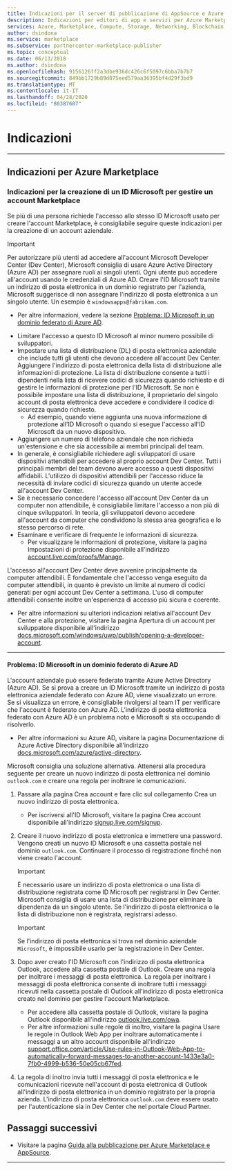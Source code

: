 ```yaml
---
title: Indicazioni per il server di pubblicazione di AppSource e Azure Marketplace | Azure
description: Indicazioni per editori di app e servizi per Azure Marketplace e AppSource
services: Azure, Marketplace, Compute, Storage, Networking, Blockchain, Security
author: dsindona
ms.service: marketplace
ms.subservice: partnercenter-marketplace-publisher
ms.topic: conceptual
ms.date: 06/13/2018
ms.author: dsindona
ms.openlocfilehash: 9156126ff2a3dbe936dc426c6f5097c6bba7b7b7
ms.sourcegitcommit: 849bb1729b89d075eed579aa36395bf4d29f3bd9
ms.translationtype: MT
ms.contentlocale: it-IT
ms.lasthandoff: 04/28/2020
ms.locfileid: "80387607"
---
```

# <a name="guidelines"></a>Indicazioni  

<!--
## Guidelines for AppSource  
-->
---

## <a name="guidelines-for-azure-marketplace"></a>Indicazioni per Azure Marketplace  

### <a name="guidelines-for-creating-a-microsoft-id-to-manage-a-marketplace-account"></a>Indicazioni per la creazione di un ID Microsoft per gestire un account Marketplace  
Se più di una persona richiede l'accesso allo stesso ID Microsoft usato per creare l'account Marketplace, è consigliabile seguire queste indicazioni per la creazione di un account aziendale. 

>[!IMPORTANT]
>Per autorizzare più utenti ad accedere all'account Microsoft Developer Center (Dev Center), Microsoft consiglia di usare Azure Active Directory (Azure AD) per assegnare ruoli ai singoli utenti. Ogni utente può accedere all'account usando le credenziali di Azure AD. Creare l'ID Microsoft tramite un indirizzo di posta elettronica in un dominio registrato per l'azienda, Microsoft suggerisce di non assegnare l'indirizzo di posta elettronica a un singolo utente. Un esempio è `windowsapps@fabrikam.com`.  
>*   Per altre informazioni, vedere la sezione [Problema: ID Microsoft in un dominio federato di Azure AD](#issue-microsoft-id-in-an-azure-ad-federated-domain).  

*   Limitare l'accesso a questo ID Microsoft al minor numero possibile di sviluppatori. 
*   Impostare una lista di distribuzione (DL) di posta elettronica aziendale che include tutti gli utenti che devono accedere all'account Dev Center. Aggiungere l'indirizzo di posta elettronica della lista di distribuzione alle informazioni di protezione. La lista di distribuzione consente a tutti i dipendenti nella lista di ricevere codici di sicurezza quando richiesto e di gestire le informazioni di protezione per l'ID Microsoft. Se non è possibile impostare una lista di distribuzione, il proprietario del singolo account di posta elettronica deve accedere e condividere il codice di sicurezza quando richiesto.  
    *   Ad esempio, quando viene aggiunta una nuova informazione di protezione all'ID Microsoft o quando si esegue l'accesso all'ID Microsoft da un nuovo dispositivo.  
*   Aggiungere un numero di telefono aziendale che non richieda un'estensione e che sia accessibile ai membri principali del team.  
*   In generale, è consigliabile richiedere agli sviluppatori di usare dispositivi attendibili per accedere al proprio account Dev Center. Tutti i principali membri del team devono avere accesso a questi dispositivi affidabili. L'utilizzo di dispositivi attendibili per l'accesso riduce la necessità di inviare codici di sicurezza quando un utente accede all'account Dev Center.  
*   Se è necessario concedere l'accesso all'account Dev Center da un computer non attendibile, è consigliabile limitare l'accesso a non più di cinque sviluppatori. In teoria, gli sviluppatori devono accedere all'account da computer che condividono la stessa area geografica e lo stesso percorso di rete.  
*   Esaminare e verificare di frequente le informazioni di sicurezza.  
    *   Per visualizzare le informazioni di protezione, visitare la pagina Impostazioni di protezione disponibile all'indirizzo [account.live.com/proofs/Manage](https://account.live.com/proofs/Manage).

L'accesso all'account Dev Center deve avvenire principalmente da computer attendibili. È fondamentale che l'accesso venga eseguito da computer attendibili, in quanto è previsto un limite al numero di codici generati per ogni account Dev Center a settimana. L'uso di computer attendibili consente inoltre un'esperienza di accesso più sicura e coerente. 
*   Per altre informazioni su ulteriori indicazioni relativa all'account Dev Center e alla protezione, visitare la pagina Apertura di un account per sviluppatore disponibile all'indirizzo [docs.microsoft.com/windows/uwp/publish/opening-a-developer-account](https://docs.microsoft.com/windows/uwp/publish/opening-a-developer-account). 

---

#### <a name="issue-microsoft-id-in-an-azure-ad-federated-domain"></a>Problema: ID Microsoft in un dominio federato di Azure AD  
L'account aziendale può essere federato tramite Azure Active Directory (Azure AD). Se si prova a creare un ID Microsoft tramite un indirizzo di posta elettronica aziendale federato con Azure AD, viene visualizzato un errore. Se si visualizza un errore, è consigliabile rivolgersi al team IT per verificare che l'account è federato con Azure AD. L'indirizzo di posta elettronica federato con Azure AD è un problema noto e Microsoft si sta occupando di risolverlo.  
*   Per altre informazioni su Azure AD, visitare la pagina Documentazione di Azure Active Directory disponibile all'indirizzo [docs.microsoft.com/azure/active-directory](https://docs.microsoft.com/azure/active-directory).

Microsoft consiglia una soluzione alternativa. Attenersi alla procedura seguente per creare un nuovo indirizzo di posta elettronica nel dominio `outlook.com` e creare una regola per inoltrare le comunicazioni.  
1.  Passare alla pagina Crea account e fare clic sul collegamento Crea un nuovo indirizzo di posta elettronica. 
    *   Per iscriversi all'ID Microsoft, visitare la pagina Crea account disponibile all'indirizzo [signup.live.com/signup](https://signup.live.com/signup).  
2.  Creare il nuovo indirizzo di posta elettronica e immettere una password. Vengono creati un nuovo ID Microsoft e una cassetta postale nel dominio `outlook.com`. Continuare il processo di registrazione finché non viene creato l'account.  

    >[!IMPORTANT]
    >È necessario usare un indirizzo di posta elettronica o una lista di distribuzione registrata come ID Microsoft per registrarsi in Dev Center. Microsoft consiglia di usare una lista di distribuzione per eliminare la dipendenza da un singolo utente. Se l'indirizzo di posta elettronica o la lista di distribuzione non è registrata, registrarsi adesso.    

    >[!Important]
    >Se l'indirizzo di posta elettronica si trova nel dominio aziendale `Microsoft`, è impossibile usarlo per la registrazione in Dev Center.  

3.  Dopo aver creato l'ID Microsoft con l'indirizzo di posta elettronica Outlook, accedere alla cassetta postale di Outlook. Creare una regola per inoltrare i messaggi di posta elettronica. La regola per inoltrare i messaggi di posta elettronica consente di inoltrare tutti i messaggi ricevuti nella cassetta postale di Outlook all'indirizzo di posta elettronica creato nel dominio per gestire l'account Marketplace.  
    *   Per accedere alla cassetta postale di Outlook, visitare la pagina Outlook disponibile all'indirizzo [outlook.live.com/owa](https://outlook.live.com/owa).  
    *   Per altre informazioni sulle regole di inoltro, visitare la pagina Usare le regole in Outlook Web App per inoltrare automaticamente i messaggi a un altro account disponibile all'indirizzo [support.office.com/article/Use-rules-in-Outlook-Web-App-to-automatically-forward-messages-to-another-account-1433e3a0-7fb0-4999-b536-50e05cb67fed](https://support.office.com/article/Use-rules-in-Outlook-Web-App-to-automatically-forward-messages-to-another-account-1433e3a0-7fb0-4999-b536-50e05cb67fed).  

1.  La regola di inoltro invia tutti i messaggi di posta elettronica e le comunicazioni ricevute nell'account di posta elettronica di Outlook all'indirizzo di posta elettronica in un dominio registrato per la propria azienda. L'indirizzo di posta elettronica `outlook.com` deve essere usato per l'autenticazione sia in Dev Center che nel portale Cloud Partner.  

## <a name="next-steps"></a>Passaggi successivi

*   Visitare la pagina [Guida alla pubblicazione per Azure Marketplace e AppSource](https://docs.microsoft.com/azure/marketplace/marketplace-publishers-guide). 
 
---
